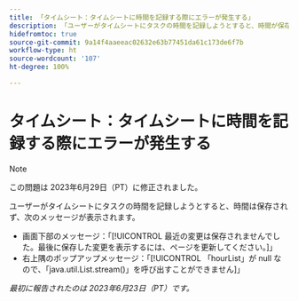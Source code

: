 ```yaml
---
title: 「タイムシート：タイムシートに時間を記録する際にエラーが発生する」
description: 「ユーザーがタイムシートにタスクの時間を記録しようとすると、時間が保存されず、エラーメッセージが表示されます。」
hidefromtoc: true
source-git-commit: 9a14f4aaeeac02632e63b77451da61c173de6f7b
workflow-type: ht
source-wordcount: '107'
ht-degree: 100%

---
```



# タイムシート：タイムシートに時間を記録する際にエラーが発生する

>[!NOTE]
>
>この問題は 2023年6月29日（PT）に修正されました。

ユーザーがタイムシートにタスクの時間を記録しようとすると、時間は保存されず、次のメッセージが表示されます。

* 画面下部のメッセージ：「[!UICONTROL 最近の変更は保存されませんでした。最後に保存した変更を表示するには、ページを更新してください。]」
* 右上隅のポップアップメッセージ：「[!UICONTROL 「hourList」が null なので、「java.util.List.stream()」を呼び出すことができません]」

_最初に報告されたのは 2023年6月23日（PT）です。_

